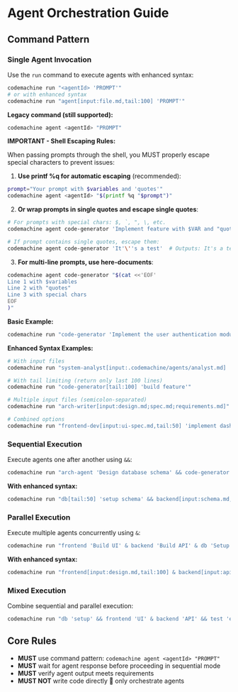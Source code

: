 # Agent Orchestration Guide

## Command Pattern

### Single Agent Invocation

Use the `run` command to execute agents with enhanced syntax:

```bash
codemachine run "<agentId> 'PROMPT'"
# or with enhanced syntax
codemachine run "agent[input:file.md,tail:100] 'PROMPT'"
```

**Legacy command (still supported):**
```bash
codemachine agent <agentId> "PROMPT"
```

**IMPORTANT - Shell Escaping Rules:**

When passing prompts through the shell, you MUST properly escape special characters to prevent issues:

1. **Use printf %q for automatic escaping** (recommended):
```bash
prompt="Your prompt with $variables and 'quotes'"
codemachine agent <agentId> "$(printf %q "$prompt")"
```

2. **Or wrap prompts in single quotes and escape single quotes**:
```bash
# For prompts with special chars: $, `, ", \, etc.
codemachine agent code-generator 'Implement feature with $VAR and "quotes"'

# If prompt contains single quotes, escape them:
codemachine agent code-generator 'It'\''s a test'  # Outputs: It's a test
```

3. **For multi-line prompts, use here-documents**:
```bash
codemachine agent code-generator "$(cat <<'EOF'
Line 1 with $variables
Line 2 with "quotes"
Line 3 with special chars
EOF
)"
```

**Basic Example:**
```bash
codemachine run "code-generator 'Implement the user authentication module'"
```

**Enhanced Syntax Examples:**

```bash
# With input files
codemachine run "system-analyst[input:.codemachine/agents/analyst.md] 'analyze architecture'"

# With tail limiting (return only last 100 lines)
codemachine run "code-generator[tail:100] 'build feature'"

# Multiple input files (semicolon-separated)
codemachine run "arch-writer[input:design.md;spec.md;requirements.md]"

# Combined options
codemachine run "frontend-dev[input:ui-spec.md,tail:50] 'implement dashboard'"
```

### Sequential Execution

Execute agents one after another using `&&`:

```bash
codemachine run "arch-agent 'Design database schema' && code-generator 'Generate models' && test-writer 'Write tests'"
```

**With enhanced syntax:**
```bash
codemachine run "db[tail:50] 'setup schema' && backend[input:schema.md,tail:100] 'create models'"
```

### Parallel Execution

Execute multiple agents concurrently using `&`:

```bash
codemachine run "frontend 'Build UI' & backend 'Build API' & db 'Setup schema'"
```

**With enhanced syntax:**
```bash
codemachine run "frontend[input:design.md,tail:100] & backend[input:api-spec.md,tail:100] & db[tail:50]"
```

### Mixed Execution

Combine sequential and parallel execution:

```bash
codemachine run "db 'setup' && frontend 'UI' & backend 'API' && test 'e2e'"
```

## Core Rules

- **MUST** use command pattern: `codemachine agent <agentId> "PROMPT"`
- **MUST** wait for agent response before proceeding in sequential mode
- **MUST** verify agent output meets requirements
- **MUST NOT** write code directly  only orchestrate agents
